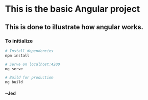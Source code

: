 # This is the basic Angular project
## This is done to illustrate how angular works.
### To initialize
```bash
# Install dependencies
npm install

# Serve on localhost:4200
ng serve

# Build for production
ng build
```
#### ~Jed